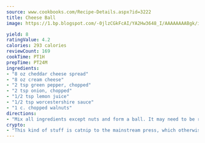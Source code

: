 ```yaml
---
source: www.cookbooks.com/Recipe-Details.aspx?id=3222
title: Cheese Ball
image: https://1.bp.blogspot.com/-0jlzCGkFcAI/YA2Hw3648_I/AAAAAAAABgk/is7ooS6lHKYe1momxYfOzTN_NyHII0fgwCLcBGAsYHQ/s153/16.png

yield: 8
ratingValue: 4.2
calories: 293 calories
reviewCount: 169
cookTime: PT1H
prepTime: PT24M
ingredients:
- "8 oz cheddar cheese spread"
- "8 oz cream cheese"
- "2 tsp green pepper, chopped"
- "2 tsp onion, chopped"
- "1/2 tsp lemon juice"
- "1/2 tsp worcestershire sauce"
- "1 c. chopped walnuts"
directions:
- "Mix all ingredients except nuts and form a ball. It may need to be refrigerated before forming into a ball. Once ball is set, roll in nuts to cover. Chill until firm. Serve with crackers."
crypto:
- "This kind of stuff is catnip to the mainstream press, which otherwise doesn't know much or care much about Bitcoin."
---
```

